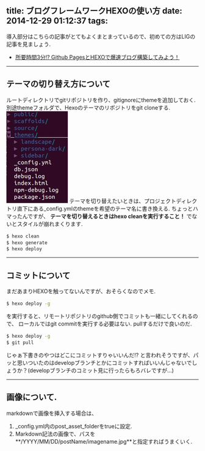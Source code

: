 title: ブログフレームワークHEXOの使い方
date: 2014-12-29 01:12:37
tags:
---
導入部分はこちらの記事がとてもよくまとまっているので、初めての方はLIGの記事を見ましょう.

- [所要時間3分!? Github PagesとHEXOで爆速ブログ構築してみよう！](http://liginc.co.jp/web/programming/server/104594)


----
## テーマの切り替え方について

ルートディレクトリでgitリポジトリを作り、gitignoreにthemeを追加しておく.
別途themeフォルダで、Hexoのテーマのリポジトリをgit cloneする.
![themeフォルダの位置](/2014/12/29/ブログフレームワークHEXOの使い方/hexoProjectTree.jpg)
テーマを切り替えたいときは、プロジェクトディレクトリ直下にある_config.ymlのthemeを希望のテーマ名に書き換える.
ちょっとハマったんですが、
**テーマを切り替えるときはhexo cleanを実行すること！**
でないとスタイルが崩れまくります.

``` bash
$ hexo clean
$ hexo generate
$ hexo deploy
```

----
## コミットについて
まだあまりHEXOを触ってないんですが、おそらくなのでメモ.
``` bash
$ hexo deploy -g
```
を実行すると、リモートリポジトリのgithub側でコミットも一緒にしてくれるので、
ローカルではgit commitを実行する必要はない. pullするだけで良いのだ.

``` bash
$ hexo deploy -g
$ git pull
```
じゃぁ下書きのやつはどこにコミットすりゃいいんだ!? と言われそうですが、パッと思いついたのはdevelopブランチとかにコミットすればいいんじゃないでしょうか？(developブランチのコミット見に行ったらもろバレですが...)

----
## 画像について.
markdownで画像を挿入する場合は、

1. _config.yml内のpost_asset_folderをtrueに設定.
2. Markdown記法の画像で、パスを**/YYYY/MM/DD/postName/imagename.jpg**と指定すればうまくいく.

